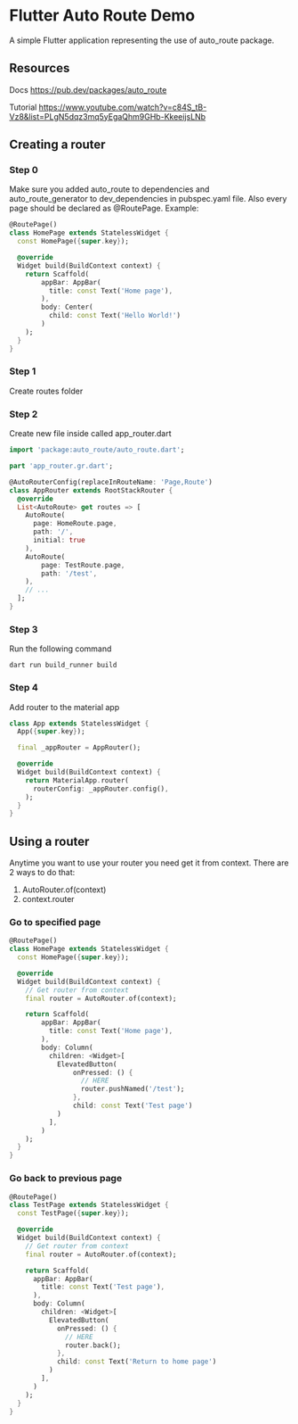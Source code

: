 # Flutter Auto Route Demo

A simple Flutter application representing the use of auto_route package.

## Resources

Docs
https://pub.dev/packages/auto_route

Tutorial
https://www.youtube.com/watch?v=c84S_tB-Vz8&list=PLgN5dqz3mq5yEgaQhm9GHb-KkeeijsLNb

## Creating a router

### Step 0
Make sure you added auto_route to dependencies and auto_route_generator to dev_dependencies in pubspec.yaml file.
Also every page should be declared as @RoutePage. Example:
```dart
@RoutePage()
class HomePage extends StatelessWidget {
  const HomePage({super.key});

  @override
  Widget build(BuildContext context) {
    return Scaffold(
        appBar: AppBar(
          title: const Text('Home page'),
        ),
        body: Center(
          child: const Text('Hello World!')
        )
    );
  }
}
```

### Step 1
Create routes folder

### Step 2
Create new file inside called app_router.dart
```dart
import 'package:auto_route/auto_route.dart';

part 'app_router.gr.dart';

@AutoRouterConfig(replaceInRouteName: 'Page,Route')
class AppRouter extends RootStackRouter {
  @override
  List<AutoRoute> get routes => [
    AutoRoute(
      page: HomeRoute.page,
      path: '/',
      initial: true
    ),
    AutoRoute(
        page: TestRoute.page,
        path: '/test',
    ),
    // ...
  ];
}
```

### Step 3
Run the following command
```shell
dart run build_runner build
```

### Step 4
Add router to the material app
```dart
class App extends StatelessWidget {
  App({super.key});

  final _appRouter = AppRouter();

  @override
  Widget build(BuildContext context) {
    return MaterialApp.router(
      routerConfig: _appRouter.config(),
    );
  }
}
```

## Using a router

Anytime you want to use your router you need get it from context. There are 2 ways to do that:
1. AutoRouter.of(context)
2. context.router

### Go to specified page

```dart
@RoutePage()
class HomePage extends StatelessWidget {
  const HomePage({super.key});

  @override
  Widget build(BuildContext context) {
    // Get router from context
    final router = AutoRouter.of(context);

    return Scaffold(
        appBar: AppBar(
          title: const Text('Home page'),
        ),
        body: Column(
          children: <Widget>[
            ElevatedButton(
                onPressed: () {
                  // HERE
                  router.pushNamed('/test');
                },
                child: const Text('Test page')
            )
          ],
        )
    );
  }
}
```

### Go back to previous page

```dart
@RoutePage()
class TestPage extends StatelessWidget {
  const TestPage({super.key});

  @override
  Widget build(BuildContext context) {
    // Get router from context
    final router = AutoRouter.of(context);

    return Scaffold(
      appBar: AppBar(
        title: const Text('Test page'),
      ),
      body: Column(
        children: <Widget>[
          ElevatedButton(
            onPressed: () {
              // HERE
              router.back();
            },
            child: const Text('Return to home page')
          )
        ],
      )
    );
  }
}
```